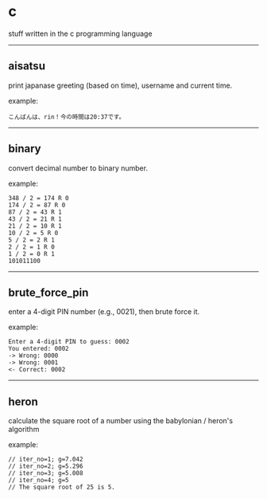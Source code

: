 # c
stuff written in the c programming language


---


## aisatsu
print japanase greeting (based on time), username and current time.

example:
```
こんばんは、rin！今の時間は20:37です。
```


---


## binary
convert decimal number to binary number.

example:
```
348 / 2 = 174 R 0
174 / 2 = 87 R 0
87 / 2 = 43 R 1
43 / 2 = 21 R 1
21 / 2 = 10 R 1
10 / 2 = 5 R 0
5 / 2 = 2 R 1
2 / 2 = 1 R 0
1 / 2 = 0 R 1
101011100
```


---


## brute_force_pin
enter a 4-digit PIN number (e.g., 0021), then brute force it.

example:
```
Enter a 4-digit PIN to guess: 0002
You entered: 0002
-> Wrong: 0000
-> Wrong: 0001
<- Correct: 0002
```

---

## heron
calculate the square root of a number using the babylonian / heron's algorithm

example:
```
// iter_no=1; g=7.042
// iter_no=2; g=5.296
// iter_no=3; g=5.008
// iter_no=4; g=5
// The square root of 25 is 5.
```
